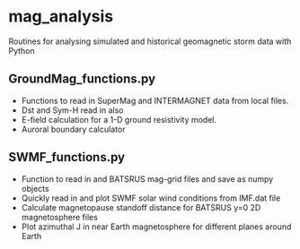 # mag_analysis
Routines for analysing simulated and historical geomagnetic storm data with Python

## GroundMag_functions.py

- Functions to read in SuperMag and INTERMAGNET data from local files. 
- Dst and Sym-H read in also
- E-field calculation for a 1-D ground resistivity model.
- Auroral boundary calculator

## SWMF_functions.py

- Function to read in and BATSRUS mag-grid files and save as numpy objects
- Quickly read in and plot SWMF solar wind conditions from IMF.dat file
- Calculate magnetopause standoff distance for BATSRUS y=0 2D magnetosphere files
- Plot azimuthal J in near Earth magnetosphere for different planes around Earth

